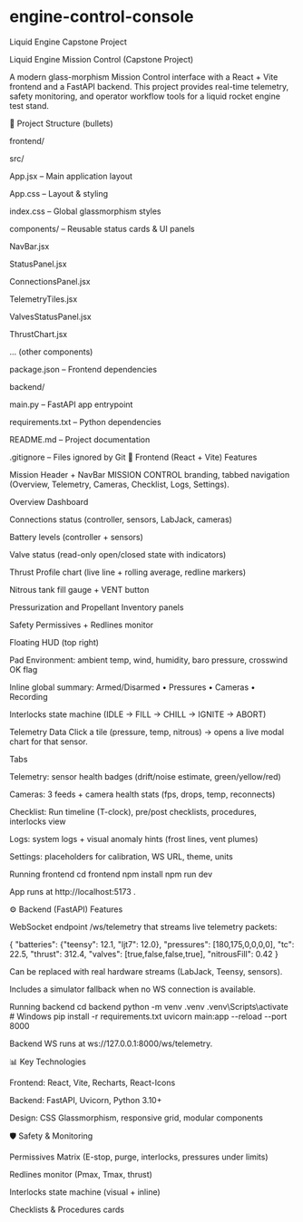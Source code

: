 # engine-control-console
Liquid Engine Capstone Project 


Liquid Engine Mission Control (Capstone Project)

A modern glass-morphism Mission Control interface with a React + Vite frontend and a FastAPI backend.
This project provides real-time telemetry, safety monitoring, and operator workflow tools for a liquid rocket engine test stand.

📂 Project Structure (bullets)

frontend/

src/

App.jsx – Main application layout

App.css – Layout & styling

index.css – Global glassmorphism styles

components/ – Reusable status cards & UI panels

NavBar.jsx

StatusPanel.jsx

ConnectionsPanel.jsx

TelemetryTiles.jsx

ValvesStatusPanel.jsx

ThrustChart.jsx

… (other components)

package.json – Frontend dependencies

backend/

main.py – FastAPI app entrypoint

requirements.txt – Python dependencies

README.md – Project documentation

.gitignore – Files ignored by Git
🚀 Frontend (React + Vite)
Features

Mission Header + NavBar
MISSION CONTROL branding, tabbed navigation (Overview, Telemetry, Cameras, Checklist, Logs, Settings).

Overview Dashboard

Connections status (controller, sensors, LabJack, cameras)

Battery levels (controller + sensors)

Valve status (read-only open/closed state with indicators)

Thrust Profile chart (live line + rolling average, redline markers)

Nitrous tank fill gauge + VENT button

Pressurization and Propellant Inventory panels

Safety Permissives + Redlines monitor

Floating HUD (top right)

Pad Environment: ambient temp, wind, humidity, baro pressure, crosswind OK flag

Inline global summary: Armed/Disarmed • Pressures • Cameras • Recording

Interlocks state machine (IDLE → FILL → CHILL → IGNITE → ABORT)

Telemetry Data
Click a tile (pressure, temp, nitrous) → opens a live modal chart for that sensor.

Tabs

Telemetry: sensor health badges (drift/noise estimate, green/yellow/red)

Cameras: 3 feeds + camera health stats (fps, drops, temp, reconnects)

Checklist: Run timeline (T-clock), pre/post checklists, procedures, interlocks view

Logs: system logs + visual anomaly hints (frost lines, vent plumes)

Settings: placeholders for calibration, WS URL, theme, units

Running frontend
cd frontend
npm install
npm run dev


App runs at http://localhost:5173
.

⚙️ Backend (FastAPI)
Features

WebSocket endpoint /ws/telemetry that streams live telemetry packets:

{
  "batteries": {"teensy": 12.1, "ljt7": 12.0},
  "pressures": [180,175,0,0,0,0],
  "tc": 22.5,
  "thrust": 312.4,
  "valves": [true,false,false,true],
  "nitrousFill": 0.42
}


Can be replaced with real hardware streams (LabJack, Teensy, sensors).

Includes a simulator fallback when no WS connection is available.

Running backend
cd backend
python -m venv .venv
.venv\Scripts\activate    # Windows
pip install -r requirements.txt
uvicorn main:app --reload --port 8000


Backend WS runs at ws://127.0.0.1:8000/ws/telemetry.

📊 Key Technologies

Frontend: React, Vite, Recharts, React-Icons

Backend: FastAPI, Uvicorn, Python 3.10+

Design: CSS Glassmorphism, responsive grid, modular components

🛡️ Safety & Monitoring

Permissives Matrix (E-stop, purge, interlocks, pressures under limits)

Redlines monitor (Pmax, Tmax, thrust)

Interlocks state machine (visual + inline)

Checklists & Procedures cards
